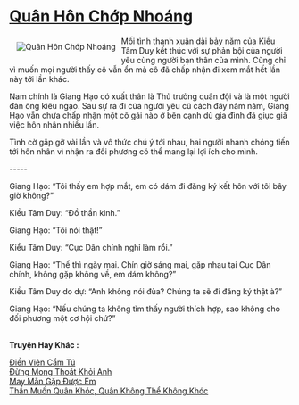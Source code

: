 <a href="https://utruyen.com/quan-hon-chop-nhoang/16901/" title="Quân Hôn Chớp Nhoáng"><h1>Quân Hôn Chớp Nhoáng</h1></a><div style="display:table"><img align="right" style="float: left; padding: 10px;" src="https://utruyen.com/images/story/200x260/quan-hon-chop-nhoang.jpg" alt="Quân Hôn Chớp Nhoáng">Mối tình thanh xuân dài bảy năm của Kiều Tâm Duy kết thúc với sự phản bội của người yêu cùng người bạn thân của mình. Cũng chỉ vì muốn mọi người thấy cô vẫn ổn mà cô đã chấp nhận đi xem mắt hết lần này tới lần khác.<p></p>Nam chính là Giang Hạo có xuất thân là Thủ trưởng quân đội và là một người đàn ông kiêu ngạo. Sau sự ra đi của người yêu cũ cách đây năm năm, Giang Hạo vẫn chưa chấp nhận một cô gái nào ở bên cạnh dù gia đình đã giục giã việc hôn nhân nhiều lần.<p></p>Tình cờ gặp gỡ vài lần và vô thức chú ý tới nhau, hai người nhanh chóng tiến tới hôn nhân vì nhận ra đối phương có thể mang lại lợi ích cho mình.<p></p>-----<p></p>Giang Hạo: “Tôi thấy em hợp mắt, em có dám đi đăng ký kết hôn với tôi bây giờ không?”<p></p>Kiều Tâm Duy: “Đồ thần kinh.”<p></p>Giang Hạo: “Tôi nói thật!”<p></p>Kiều Tâm Duy: “Cục Dân chính nghỉ làm rồi.”<p></p>Giang Hạo: “Thế thì ngày mai. Chín giờ sáng mai, gặp nhau tại Cục Dân chính, không gặp không về, em dám không?”<p></p>Kiều Tâm Duy do dự: “Anh không nói đùa? Chúng ta sẽ đi đăng ký thật à?”<p></p>Giang Hạo: “Nếu chúng ta không tìm thấy người thích hợp, sao không cho đối phương một cơ hội chứ?”</div><p><br><b>Truyện Hay Khác :</b></p><a href="https://utruyen.com/dien-vien-cam-tu/16899/" alt="Điền Viên Cẩm Tú">Điền Viên Cẩm Tú</a><br/><a href="https://github.com/mlquan/truyenhay/tree/master/truyenhay/24834/" alt="Đừng Mong Thoát Khỏi Anh">Đừng Mong Thoát Khỏi Anh</a><br/><a href="https://github.com/mlquan/truyenhay/tree/master/truyenhay/25274/" alt="May Mắn Gặp Được Em">May Mắn Gặp Được Em</a><br/><a href="https://github.com/quanluxury/dammy/tree/master/truyenhay/22268/" alt="Thần Muốn Quân Khóc, Quân Không Thể Không Khóc">Thần Muốn Quân Khóc, Quân Không Thể Không Khóc</a><br/>